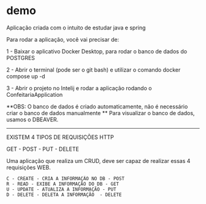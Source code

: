 # demo
Aplicação criada com o intuito de estudar java e spring

Para rodar a aplicação, você vai precisar de:

1 - Baixar o aplicativo Docker Desktop, para rodar o banco de dados do POSTGRES

2 - Abrir o terminal (pode ser o git bash) e utilizar o comando docker compose up -d

3 - Abrir o projeto no Intelij e rodar a aplicação rodando o ConfeitariaApplication

**OBS: O banco de dados é criado automaticamente, não é necessário criar o banco de dados manualmente
** Para visualizar o banco de dados, usamos o DBEAVER.

-----------------------------------------------------------------------------------------------------------------

EXISTEM 4 TIPOS DE REQUISIÇÕES HTTP

GET - POST - PUT - DELETE

Uma aplicação que realiza um CRUD, deve ser capaz de realizar essas 4 requisições WEB.

    C - CREATE - CRIA A INFORMAÇÃO NO DB - POST
    R - READ - EXIBE A INFORMAÇÃO DO DB - GET
    U - UPDATE - ATUALIZA A INFORMAÇÃO - PUT
    D - DELETE - DELETA A INFORMAÇÃO  - DELETE


